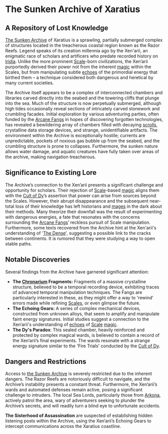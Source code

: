 # The Sunken Archive of Xaratius

## A Repository of Lost Knowledge

[The Sunken Archive](/raw/20250501/area/the-sunken-archive.md) of Xaratius is a sprawling, partially submerged complex of structures located in the treacherous coastal region known as the Razor Reefs. Legend speaks of its creation millennia ago by the Xen'arii, an enigmatic race of scholars and artificers who predate recorded history on [Iridia](/geography/world/iridia.md). Unlike the more prominent [Scale](/geography/landmark/scale.md)-born civilizations, the Xen’arii purportedly derived their power not from the inherent [magic](/structure/mechanic/magic.md) within the Scales, but from manipulating subtle [echoes](/raw/20250501/soul/echoes.md) of the primordial energy that birthed them – a technique considered both dangerous and heretical by many current societies.

The Archive itself appears to be a complex of interconnected chambers and libraries carved directly into the seabed and the towering cliffs that plunge into the sea. Much of the structure is now perpetually submerged, although high tides occasionally reveal sections of intricately carved stonework and crumbling facades. Initial exploration by various adventuring parties, often funded by the [Arcane Fangs](/structure/society/factions/arcane-fangs.md) in hopes of discovering forgotten technologies, has revealed a bewildering array of chambers filled with decaying [scrolls](/raw/20250501/scroll/scrolls.md), crystalline data storage devices, and strange, unidentifiable artifacts. The environment within the Archive is exceptionally hostile; currents are unpredictable, pockets of noxious gas bubble up from the seabed, and the crumbling structure is prone to collapses.  Furthermore, the sunken nature allows water damage, and aquatic creatures have fully taken over areas of the archive, making navigation treacherous.

## Significance to Existing Lore

The Archive’s connection to the Xen’arii presents a significant challenge and opportunity for scholars. Their rejection of [Scale](/geography/landmark/scale.md)-based [magic](/structure/mechanic/magic.md) aligns them with the [Cult of Dy](/structure/society/factions/cult-of-dy.md)’s assertion that power can arise from sources beyond the Scales. However, their abrupt disappearance and the subsequent near-total loss of their knowledge has left historians and [mages](/raw/20250504/mage/mages.md) in the dark about their methods. Many theorize their downfall was the result of experimenting with dangerous energies, a fate that resonates with the concerns surrounding the [Arcane Fangs](/structure/society/factions/arcane-fangs.md)’ reckless pursuit of Scale manipulation. Furthermore, some texts recovered from the Archive hint at the Xen'arii's understanding of '[The Dense](/geography/realm/the-dense.md)', suggesting a possible link to the cracks between continents. It is rumored that they were studying a way to open stable paths. 

## Notable Discoveries

Several findings from the Archive have garnered significant attention:

*   **The [Chronarium](/raw/20250501/library/chronarium.md) Fragments:** Fragments of a massive crystalline structure, believed to be a temporal recording device, exhibiting traces of advanced temporal manipulation techniques. The Fangs are particularly interested in these, as they might offer a way to 'rewind' errors made while refining [Scales](/geography/landmark/scale.md), or even glimpse the future.
*   **The Echoing Gears:** A series of complex mechanical devices, constructed from unknown alloys, that seem to amplify and manipulate faint energy signatures. Initial studies suggest a connection to the Xen’arii's understanding of [echoes](/raw/20250501/soul/echoes.md) of [Scale](/geography/landmark/scale.md) [magic](/structure/mechanic/magic.md).
*   **The Dy's Paradox**: This sealed chamber, heavily reinforced and protected by complex magical wards, is believed to contain a record of the Xen’arii’s final experiments. The wards resonate with a strange energy signature similar to the 'Fire Trials' conducted by the [Cult of Dy](/structure/society/factions/cult-of-dy.md).

## Dangers and Restrictions

Access to [the Sunken Archive](/raw/20250501/area/the-sunken-archive.md) is severely restricted due to the inherent dangers. The Razor Reefs are notoriously difficult to navigate, and the Archive’s instability presents a constant threat. Furthermore, the Xen’arii’s wards and automated defenses remain active, posing a significant challenge to intruders.  The local Sea Lords, particularly those from [Arkona](/geography/settlement/city/arkona.md), actively patrol the area, wary of adventurers seeking to plunder the Archive’s secrets, and will readily turn a blind eye to unfortunate accidents.

**The Sisterhood of Assassination** are suspected of establishing hidden listening posts within the Archive, using the Xen’arii’s Echoing Gears to intercept communications across the Xaratius coastline.
